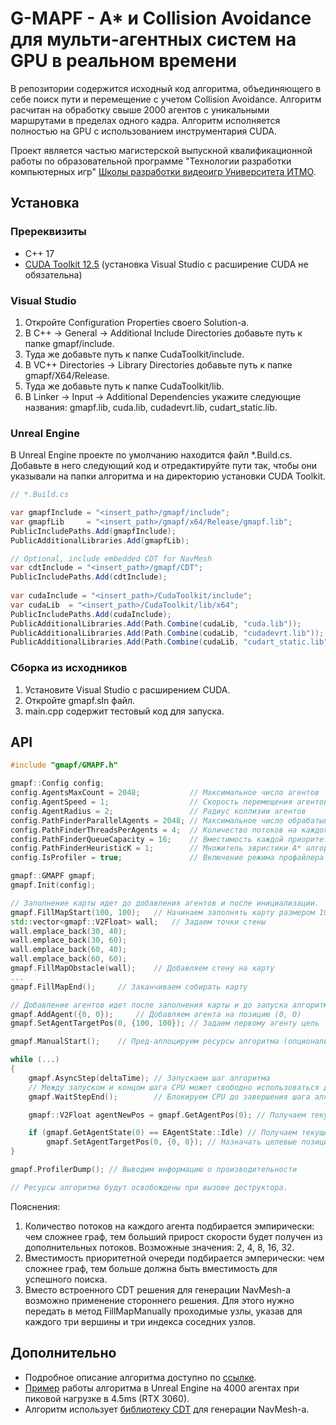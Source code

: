 # G-MAPF - A* и Collision Avoidance для мульти-агентных систем на GPU в реальном времени
В репозитории содержится исходный код алгоритма, объединяющего в себе поиск пути и перемещение с учетом Collision Avoidance. Алгоритм расчитан на обработку свыше 2000 агентов с уникальными маршрутами в пределах одного кадра. Алгоритм исполняется полностью на GPU с использованием инструментария CUDA.

Проект является частью магистерской выпускной квалификационной работы по образовательной программе "Технологии разработки компьютерных игр" [Школы разработки видеоигр Университета ИТМО](https://itmo.games/).

## Установка
### Пререквизиты
* C++ 17
* [CUDA Toolkit 12.5](https://developer.nvidia.com/cuda-downloads) (установка Visual Studio с расширение CUDA не обязательна)

### Visual Studio
1) Откройте Configuration Properties своего Solution-а. 
2) В C++ -> General -> Additional Include Directories добавьте путь к папке gmapf/include.
3) Туда же добавьте путь к папке CudaToolkit/include.
4) В VC++ Directories -> Library Directories добавьте путь к папке gmapf/X64/Release.
5) Туда же добавьте путь к папке CudaToolkit/lib.
6) В Linker -> Input -> Additional Dependencies укажите следующие названия: gmapf.lib, cuda.lib, cudadevrt.lib, cudart_static.lib.
 
### Unreal Engine
В Unreal Engine проекте по умолчанию находится файл *.Build.cs.
Добавьте в него следующий код и отредактируйте пути так, чтобы они указывали на папки алгоритма и на директорию установки CUDA Toolkit.

```csharp
// *.Build.cs

var gmapfInclude = "<insert_path>/gmapf/include";
var gmapfLib     = "<insert_path>/gmapf/x64/Release/gmapf.lib";
PublicIncludePaths.Add(gmapfInclude);
PublicAdditionalLibraries.Add(gmapfLib);

// Optional, include embedded CDT for NavMesh
var cdtInclude = "<insert_path>/gmapf/CDT";
PublicIncludePaths.Add(cdtInclude);
 
var cudaInclude = "<insert_path>/CudaToolkit/include";
var cudaLib  = "<insert_path>/CudaToolkit/lib/x64";
PublicIncludePaths.Add(cudaInclude);
PublicAdditionalLibraries.Add(Path.Combine(cudaLib, "cuda.lib"));
PublicAdditionalLibraries.Add(Path.Combine(cudaLib, "cudadevrt.lib"));
PublicAdditionalLibraries.Add(Path.Combine(cudaLib, "cudart_static.lib"));
```

### Сборка из исходников
1) Установите Visual Studio с расширением CUDA.
2) Откройте gmapf.sln файл.
3) main.cpp содержит тестовый код для запуска.

## API
```cpp
#include "gmapf/GMAPF.h"

gmapf::Config config;       
config.AgentsMaxCount = 2048;           // Максимальное число агентов
config.AgentSpeed = 1;                  // Скорость перемещения агентов
config.AgentRadius = 2;                 // Радиус коллизии агентов
config.PathFinderParallelAgents = 2048; // Максимальное число обрабатываемых за 1 вызов алгоритма запросов на поиск пути
config.PathFinderThreadsPerAgents = 4;  // Количество потоков на каждого агента, минимум 2.
config.PathFinderQueueCapacity = 16;    // Вместимость каждой приоритетной очереди A* алгоритма на каждом потоке. 
config.PathFinderHeuristicK = 1;        // Множитель эвристики A* алгоритма.
config.IsProfiler = true;               // Включение режима профайлера (выключен по умолчанию).

gmapf::GMAPF gmapf;
gmapf.Init(config);

// Заполнение карты идет до добавления агентов и после инициализации.
gmapf.FillMapStart(100, 100);   // Начинаем заполнять карту размером 100х100
std::vector<gmapf::V2Float> wall;   // Задаем точки стены
wall.emplace_back(30, 40);
wall.emplace_back(30, 60);
wall.emplace_back(60, 40);
wall.emplace_back(60, 60);
gmapf.FillMapObstacle(wall);    // Добавляем стену на карту
...
gmapf.FillMapEnd();     // Заканчиваем собирать карту

// Добавление агентов идет после заполнения карты и до запуска алгоритма.
gmapf.AddAgent({0, 0});     // Добавляем агента на позицию (0, 0)
gmapf.SetAgentTargetPos(0, {100, 100}); // Задаем первому агенту цель

gmapf.ManualStart();    // Пред-аллоцируем ресурсы алгоритма (опционально)

while (...)
{
    gmapf.AsyncStep(deltaTime); // Запускаем шаг алгоритма
    // Между запуском и концом шага CPU может свободно использоваться для других задач
    gmapf.WaitStepEnd();        // Блокируем CPU до завершения шага алгоритма

    gmapf::V2Float agentNewPos = gmapf.GetAgentPos(0); // Получаем текущую позицию агента

    if (gmapf.GetAgentState(0) == EAgentState::Idle) // Получаем текущее состояние агента
        gmapf.SetAgentTargetPos(0, {0, 0}); // Назначать целевые позиции агентам можно в любое время, кроме выполнения шага алгоритма
}

gmapf.ProfilerDump(); // Выводим информацию о производительности

// Ресурсы алгоритма будут освобождены при вызове деструктора.
```

Пояснения:<br/>
1. Количество потоков на каждого агента подбирается эмпирически: чем сложнее граф, тем больший прирост скорости будет получен из дополнительных потоков. Возможные значения: 2, 4, 8, 16, 32.
2. Вместимость приоритетной очереди подбирается эмперически: чем сложнее граф, тем больше должна быть вместимость для успешного поиска.
3. Вместо встроенного CDT решения для генерации NavMesh-а возможно применение стороннего решения. Для этого нужно передать в метод FillMapManually проходимые узлы, указав для каждого три вершины и три индекса соседних узлов.


## Дополнительно
* Подробное описание алгоритма доступно по [ссылке](Docs/VKR.pdf).
* [Пример](https://youtu.be/21h0ROmfy9I) работы алгоритма в Unreal Engine на 4000 агентах при пиковой нагрузке в 4.5ms (RTX 3060).
* Алгоритм использует [библиотеку CDT](https://github.com/artem-ogre/CDT) для генерации NavMesh-а.